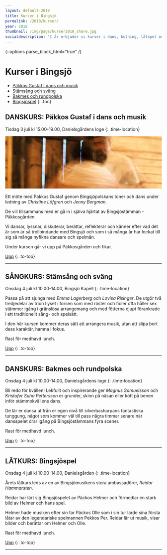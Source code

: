 ```yaml
---
layout: default-2018
title: Kurser i Bingsjö
permalink: /2018/kurser/
year: 2018
thumbnail: /img/page/kurser2018_share.jpg
socialdescription: "I år erbjuder vi kurser i dans, kulning, låtspel och kohornblåsning. Läs om kurserna och anmäl dig senast 15 juni."
---
```

{::options parse_block_html="true" /}
<div class="glacier">

# Kurser i Bingsjö

- [Päkkos Gustaf i dans och musik](#danskurs-pkkos-gustaf-i-dans-och-musik)
- [Stämsång och sväng](#sngkurs-stmsng-och-svng)
- [Bakmes och rundpolska](#danskurs-bakmes-och-rundpolska)
- [Bingsjöspel](#ltkurs-bingsjspel)
{: .toc}


## DANSKURS: Päkkos Gustaf i dans och musik

Tisdag 3 juli kl 15.00-19.00,
Danielsgårdens loge
{: .time-location}

![](/img/page/danskurs_2016.jpg)

Ett möte med Päkkos Gustaf genom Bingsjöpolskans toner och dans under ledning av _Christine Löfgren_ och _Jenny Bergman_.

De vill tillsammans med er gå in i själva hjärtat av Bingsjöstämman - Päkkosgården.

Vi dansar, lyssnar, diskuterar, berättar, reflekterar och känner efter vad det är som är så trollbindande med Bingsjö och som i så många år har lockat till sig så många nyfikna dansare och spelmän.

Under kursen går vi upp på Päkkosgården och fikar.


[Upp](#kurser-i-bingsj)
{: .to-top}

----

## SÅNGKURS: Stämsång och sväng

Onsdag 4 juli kl 10.00-14.00,
Bingsjö Kapell
{: .time-location}

Passa på att sjunga med _Emma Lagerberg_ och _Lovisa Risinger_. De utgör två tredjedelar av trion Lyset i forsen som med röster och fioler ofta håller sex stämmor igång i gränslösa arrangemang och med fötterna djupt förankrade i ett traditionellt sång- och spelsätt.

I den här kursen kommer deras sätt att arrangera musik, utan att slipa bort dess karaktär, hamna i fokus.

Rast för medhavd lunch.

[Upp](#kurser-i-bingsj)
{: .to-top}

----

## DANSKURS: Bakmes och rundpolska

Onsdag 4 juli kl 10.00-14.00,
Danielsgårdens loge
{: .time-location}


Bli redo för kvällen! Lekfullt och inspirerande ger _Magnus Samuelsson_ och _Kristofer Suha Pettersson_ er grunder, skinn på näsan eller kött på benen inför stämmokvällens dans.

De lär er dansa utifrån er egen nivå till silverbasharpans fantastiska tunggung, något som kommer väl till pass några timmar senare när dansspelet drar igång på Bingsjöstämmans fyra scener.

Rast för medhavd lunch.

[Upp](#kurser-i-bingsj)
{: .to-top}

----

## LÅTKURS: Bingsjöspel

Onsdag 4 juli kl 10.00-14.00,
Danielsgården
{: .time-location}

Årets låtkurs leds av en av Bingsjömusikens stora ambassadörer, _Reidar Hammarsten_.

Reidar har lärt sig Bingsjöspelet av Päckos Helmer och förmedlar en stark bild av Helmer och hans spel.

Helmer hade musiken efter sin far Päckos Olle som i sin tur lärde sina första låtar av den legendariske spelmannen Pekkos Per. Reidar lär ut musik, visar bilder och berättar om Helmer och Olle.

Rast för medhavd lunch.

[Upp](#kurser-i-bingsj)
{: .to-top}

----

</div>
